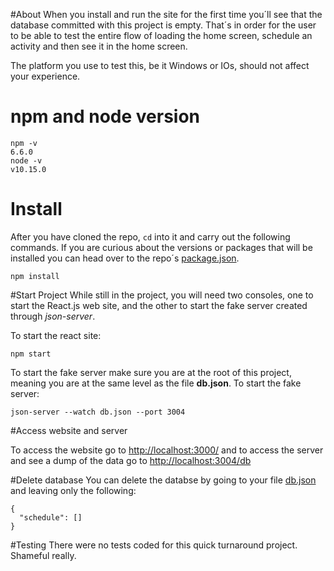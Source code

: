 #About
When you install and run the site for the first time you´ll see that the database committed with this project is empty. That´s in order for the user to be able to test the entire flow of loading the home screen, schedule an activity and then see it in the home screen. 

The platform you use to test this, be it Windows or IOs, should not affect your experience.

# npm and node version
```
npm -v
6.6.0
node -v
v10.15.0
```

# Install
After you have cloned the repo, `cd` into it and carry out the following commands. If you are curious about the versions or packages that will be installed you can head over to the repo´s [package.json](https://bitbucket.org/Chayemor/nixatractiv/src/master/package.json). 

```
npm install
```

#Start Project
While still in the project, you will need two consoles, one to start the React.js web site, and the other to start the fake server created through *json-server*.

To start the react site:
```
npm start
```

To start the fake server make sure you are at the root of this project, meaning you are at the same level as the file **db.json**. To start the fake server:
```
json-server --watch db.json --port 3004
```

#Access website and server

To access the website go to [http://localhost:3000/](http://localhost:3000/) and to access the server and see a dump of the data go to [http://localhost:3004/db](http://localhost:3004/db)

#Delete database
You can delete the databse by going to your file [db.json](https://bitbucket.org/Chayemor/nixatractiv/src/master/db.json) and leaving only the following:

```
{
  "schedule": []
}
```

#Testing
There were no tests coded for this quick turnaround project. Shameful really. 

